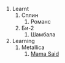 1. Learnt
   1. Сплин
      1. Романс
   1. Би-2
      1. Шамбала
1. Learning
   1. Metallica
      1. [Mama Said](/texts/metallica/mama%20said)
